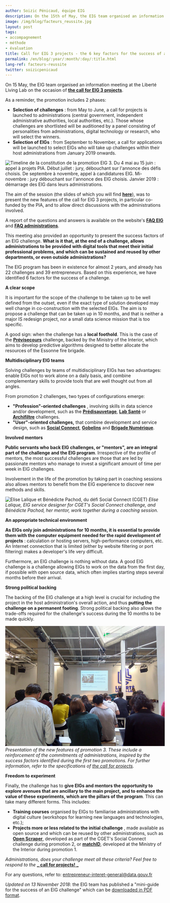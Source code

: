 ```yaml
---
author: Soizic Pénicaud, équipe EIG
description: On the 15th of May, the EIG team organised an information meeting at the Liberté Living Lab on the occasion of the call for EIG 3 projects. This meeting provided an opportunity to present the success factors of an EIG challenge. What is it that, at the end of a challenge, allows administrations to be provided with digital tools that meet their initial professional problems, and which can be sustained and reused by other departments, or even outside administrations?
image: /img/blog/facteurs_reussite.jpg
layout: post
tags:
- accompagnement
- méthode
- évaluation
title: Call for EIG 3 projects - the 6 key factors for the success of an EIG challenge
permalink: /en/blog/:year/:month/:day/:title.html
lang-ref: facteurs-reussite
twitter: soizicpenicaud
---
```


On 15 May, the EIG team organised an information meeting at the Liberté Living Lab on the occasion of [**the call for EIG 3 projects**](https://entrepreneur-interet-general.etalab.gouv.fr/a-propos.html).

As a reminder, the promotion includes 2 phases:

- **Selection of challenges** : from May to June, a call for projects is launched to administrations (central government, independent administrative authorities, local authorities, etc.). Those whose challenges are shortlisted will be auditioned by a panel consisting of personalities from administrations, digital technology or research, who will select the winners.
- **Selection of EIGs** : from September to November, a call for applications will be launched to select EIGs who will take up challenges within their host administrations from January 2019 onwards.

![Timeline de la constitution de la promotion EIG 3. Du 4 mai au 15 juin : appel à projets PIA. Début juillet : jury, débouchant sur l'annonce des défis choisis. De septembre à novembre, appel à candidatures EIG. Mi-novembre : jury débouchant sur l'annonce des EIG choisis. Janvier 2019 : démarrage des EIG dans leurs administrations.](/img/blog/timeline_eig3.png)

The aim of the session (the slides of which you will find [**here**](https://speakerdeck.com/eigforever/appel-a-projets-eig-3-session-dinformation)), was to present the new features of the call for EIG 3 projects, in particular co-funded by the PIA, and to allow direct discussions with the administrations involved.

A report of the questions and answers is available on the website&#39;s [**FAQ EIG**](https://entrepreneur-interet-general.etalab.gouv.fr/faq-eig.html) and [**FAQ administrations**](https://entrepreneur-interet-general.etalab.gouv.fr/faq-administrations.html).

This meeting also provided an opportunity to present the success factors of an EIG challenge. **What is it that, at the end of a challenge, allows administrations to be provided with digital tools that meet their initial professional problems, and which can be sustained and reused by other departments, or even outside administrations?**

The EIG program has been in existence for almost 2 years, and already has 22 challenges and 39 entrepreneurs. Based on this experience, we have identified 6 factors for the success of a challenge.

**A clear scope**

It is important for the scope of the challenge to be taken up to be well defined from the outset, even if the exact type of solution developed may well change in co-construction with the selected EIGs. The aim is to propose a challenge that can be taken up in 10 months, and that is neither a major IS redesign project, nor a small data science mission that is too specific.

A good sign: when the challenge has a **local foothold**. This is the case of the [**Prévisecours**](https://entrepreneur-interet-general.etalab.gouv.fr/defis/2018/previsecours.html) challenge, backed by the Ministry of the Interior, which aims to develop predictive algorithms designed to better allocate the resources of the Essonne fire brigade.

**Multidisciplinary EIG teams**

Solving challenges by teams of multidisciplinary EIGs has two advantages: enable EIGs not to work alone on a daily basis, and combine complementary skills to provide tools that are well thought out from all angles.

From promotion 2 challenges, two types of configurations emerge:

- **&quot;Profession&quot;-oriented challenges** , involving skills in data science and/or development, such as the [**Prédisauvetage**](https://entrepreneur-interet-general.etalab.gouv.fr/defis/2018/donneesauvetagemaritime.html), [**Lab Santé**](https://entrepreneur-interet-general.etalab.gouv.fr/defis/2018/labsante.html) or [**Archifiltre**](https://entrepreneur-interet-general.etalab.gouv.fr/defis/2018/archifiltre.html) challenges.
- **&quot;User&quot;-oriented challenges,** that combine development and service design, such as [**Social Connect**](https://entrepreneur-interet-general.etalab.gouv.fr/defis/2018/socialconnect.html), [**Gobelins**](https://entrepreneur-interet-general.etalab.gouv.fr/defis/2018/gobelins.html) and [**Brigade Numérique**](https://entrepreneur-interet-general.etalab.gouv.fr/defis/2017/brigadenumerique.html).

**Involved mentors**

**Public servants who back EIG challenges, or &quot;mentors&quot;, are an integral part of the challenge and the EIG program**. Irrespective of the profile of mentors, the most successful challenges are those that are led by passionate mentors who manage to invest a significant amount of time per week in EIG challenges.

Involvement in the life of the promotion by taking part in coaching sessions also allows mentors to benefit from the EIG experience to discover new methods and skills.

![Elise Lalique et Bénédicte Pachod, du défi Social Connect (CGET)](/img/blog/reussite_2.png)
_Elise Lalique, EIG service designer for CGET&#39;s Social Connect challenge, and Bénédicte Pachod, her mentor, work together during a coaching session._

**An appropriate technical environment**

**As EIGs only join administrations for 10 months, it is essential to provide them with the computer equipment needed for the rapid development of projects** : calculation or hosting servers, high-performance computers, etc. An Internet connection that is limited (either by website filtering or port filtering) makes a developer&#39;s life very difficult.

Furthermore, an EIG challenge is nothing without data. A good EIG challenge is a challenge allowing EIGs to work on the data from the first day, if possible with open source data, which often implies starting steps several months before their arrival.

**Strong political backing**

The backing of the EIG challenge at a high level is crucial for including the project in the host administration&#39;s overall action, and thus **putting the challenge on a permanent footing**. Strong political backing also allows the trade-offs required for the challenge&#39;s success during the 10 months to be made quickly.

![Photo de la session du 15 mai](/img/blog/facteurs_reussite.jpg)
_Presentation of the new features of promotion 3. These include a reinforcement of the commitments of administrations, inspired by the success factors identified during the first two promotions. For further information, refer to the specifications of_ [_the call for projects_](https://entrepreneur-interet-general.etalab.gouv.fr/candidature-defi.html)_._

**Freedom to experiment**

Finally, the challenge has to **give EIGs and mentors the opportunity to explore avenues that are ancillary to the main project, and to enhance the value of these experiments, which are the pillars of the program**. This can take many different forms. This includes:

- **Training courses** organised by EIGs to familiarise administrations with digital culture (workshops for learning new languages and technologies, etc.);
- **Projects more or less related to the initial challenge** , made available as open source and which can be reused by other administrations, such as [**Open Scraper**](http://www.cis-openscraper.com/), developed as part of the CGET&#39;s Social Connect challenge during promotion 2, or [**matchID**](https://matchid-project.github.io/), developed at the Ministry of the Interior during promotion 1.

_Administrations, does your challenge meet all these criteria? Feel free to respond to the_ [_ **call for projects!** _](https://entrepreneur-interet-general.etalab.gouv.fr/candidature-defi.html)

For any questions, refer to: entrepreneur-interet-general@data.gouv.fr

_Updated on 13 November 2018_: the EIG team has published a &quot;mini-guide for the success of an EIG challenge&quot; which can be [downloaded in PDF format](https://entrepreneur-interet-general.etalab.gouv.fr/docs/mini-guide-reussite-eig.pdf).
